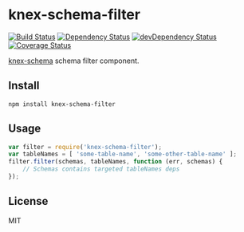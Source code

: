 # knex-schema-filter
[![Build Status][status]](https://travis-ci.org/lemonde/knex-schema-filter) [![Dependency Status][deps]](https://david-dm.org/lemonde/knex-schema-filter) [![devDependency Status][devdeps]](https://david-dm.org/lemonde/knex-schema-filter#info=devDependencies) [![Coverage Status][coverage]](https://coveralls.io/r/lemonde/knex-schema-filter)

[status]: https://travis-ci.org/lemonde/knex-schema-filter.svg?branch=master
[deps]: https://david-dm.org/lemonde/knex-schema-filter.svg
[devdeps]: https://david-dm.org/lemonde/knex-schema-filter/dev-status.svg
[coverage]: https://coveralls.io/repos/lemonde/knex-schema-filter/badge.png

[knex-schema](https://github.com/lemonde/knex-schema) schema filter component.

## Install

```
npm install knex-schema-filter
```

## Usage

```javascript
var filter = require('knex-schema-filter');
var tableNames = [ 'some-table-name', 'some-other-table-name' ];
filter.filter(schemas, tableNames, function (err, schemas) {
    // Schemas contains targeted tableNames deps
});
```
## License

MIT